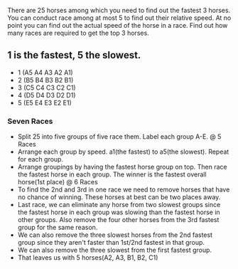 There are 25 horses among which you need to find out the fastest 3 horses. You can conduct race among at most 5 to find out their relative speed. At no point you can find out the actual speed of the horse in a race. Find out how many races are required to get the top 3 horses.


## 1 is the fastest, 5 the slowest.
- 1 (A5 A4 A3 A2 A1)
- 2 (B5 B4 B3 B2 B1)
- 3 (C5 C4 C3 C2 C1)
- 4 (D5 D4 D3 D2 D1)
- 5 (E5 E4 E3 E2 E1)

### Seven Races

- Split 25 into five groups of five race them. Label each group A-E. @ 5 Races
- Arrange each group by speed. a1(the fastest) to a5(the slowest). Repeat for each group.
- Arrange groupings by having the fastest horse group on top. Then race the
fastest horse in each group. The winner is the fastest overall horse(1st place) @ 6 Races
- To find the 2nd and 3rd in one race we need to remove horses that have no chance of winning. These horses at best
can be two places away.
- Last race, we can eliminate any horse from two slowest groups since the fastest horse in each
group was slowing than the fastest horse in other groups. Also remove the four other horses
from the 3rd fastest group for the same reason.
- We can also remove the three slowest horses from the 2nd fastest group
since they aren't faster than 1st/2nd fastest in that group.
- We can also remove the three slowest from the first fastest group.
- That leaves us with 5 horses(A2, A3, B1, B2, C1)
